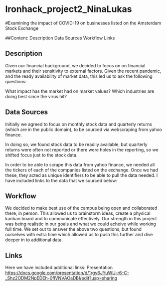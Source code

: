 # Ironhack_project2_NinaLukas

#Examining the impact of COVID-19 on businesses listed on the Amsterdam Stock Exchange

##Content:
Description
Data Sources
Workflow
Links

## Description
Given our financial background, we decided to focus on on financial markets and their sensitivity to external factors. Given the recent pandemic, and the ready availability of market data, this led us to ask the following questions:

What impact has the market had on market values?
Which industries are doing best since the virus hit? 


## Data Sources
Initially we agreed to focus on monthly stock data and quarterly returns (which are in the public domain), to be sourced via webscraping from yahoo finance. 

In doing so, we found stock data to be readily available, but quarterly returns were often not reported or there were holes in the reporting, so we shifted focus just to the stock data. 

In order to be able to scrape this data from yahoo finance, we needed all the tickers of each of the companies listed on the exchange. Once we had these, they acted as unique identifiers to be able to pull the data needed. I have included links to the data that we sourced below:


## Workflow
We decided to make best use of the campus being open and collaborated there, in person. This allowed us to brainstorm ideas, create a physical kanban board and to communicate effectively. Our strength in this project was being realistic in our goals and what we could acheive while working full time. We set out to answer the above two questions, but found ourselves with extra time which allowed us to push this further and dive deeper in to additional data. 

## Links
Here we have included additional links:
Presentation https://docs.google.com/presentation/d/1rgy6JYuWU-r6-C-_Shz2ODM2NpEDEh-0flVNVAOaDBI/edit?usp=sharing



